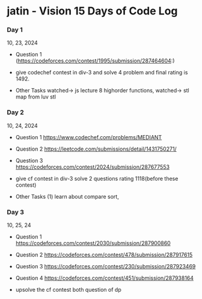 # jatin - Vision 15 Days of Code Log
### Day 1
10, 23, 2024

- Question 1
  (https://codeforces.com/contest/1995/submission/287464604:)


- give codechef contest in div-3 and solve 4 problem and final rating is 1492.
  
- Other Tasks
  watched-> js lecture 8 highorder functions, 
  watched-> stl map from luv stl
  
### Day 2
10, 24, 2024

- Question 1
  https://www.codechef.com/problems/MEDIANT

- Question 2
  https://leetcode.com/submissions/detail/1431750271/

- Question 3
  https://codeforces.com/contest/2024/submission/287677553  

- give cf contest in div-3  solve 2 questions rating 1118(before these contest)

- Other Tasks
  (1) learn about compare sort,
  

### Day 3
10, 25, 24

- Question 1
  https://codeforces.com/contest/2030/submission/287900860

- Question 2
  https://codeforces.com/contest/478/submission/287917615

- Question 3
  https://codeforces.com/contest/230/submission/287923469

- Question 4
  https://codeforces.com/contest/451/submission/287938164

- upsolve the cf contest both question of dp  


  